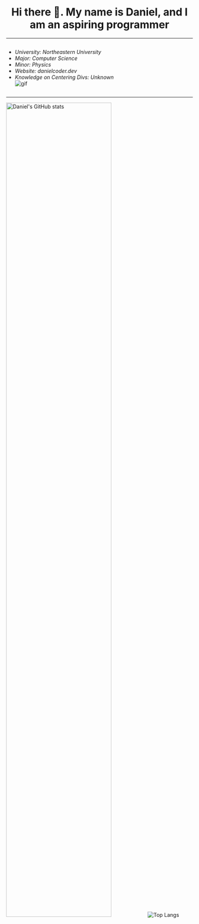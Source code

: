 <h1 align="center"> Hi there 👋. My name is Daniel, and I am an aspiring programmer</h1> 
<hr />
<div style="display: flex">
 <ul>
  <li><i>University: Northeastern University</i></li>
  <li><i>Major: Computer Science</i></li>
  <li><i>Minor: Physics</i></li>
  <li><i>Website: danielcoder.dev</i></li>
  <li><i>Knowledge on Centering Divs: Unknown</i></li>
  <img src="https://github.com/DanielCoder834/DanielCoder834/assets/55712502/fd21e763-0166-4f97-b926-8d5c7c5d342a" alt="gif">
 </div>
</ul> 
<hr />
<img width="75%" height="75%" src="https://github-readme-stats.vercel.app/api?username=DanielCoder834" alt="Daniel's GitHub stats">
<img src="https://github-readme-stats.vercel.app/api/top-langs/?username=DanielCoder834" alt="Top Langs">
<!--
**DanielCoder834/DanielCoder834** is a ✨ _special_ ✨ repository because its `README.md` (this file) appears on your GitHub profile. align = "right"

Here are some ideas to get you started:

- 🔭 I’m currently working on ...
- 🌱 I’m currently learning ...
- 👯 I’m looking to collaborate on ...
- 🤔 I’m looking for help with ...
- 💬 Ask me about ...
- 📫 How to reach me: ...
- 😄 Pronouns: ...
- ⚡ Fun fact: ...
-->

